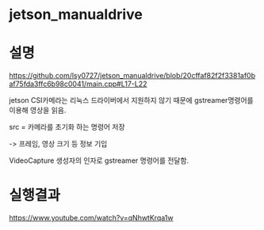 # jetson_manualdrive

# 설명

https://github.com/lsy0727/jetson_manualdrive/blob/20cffaf82f2f3381af0baf75fda3ffc6b98c0041/main.cpp#L17-L22

jetson CSI카메라는 리눅스 드라이버에서 지원하지 않기 때문에 gstreamer명령어를 이용해 영상을 읽음.

src = 카메라를 초기화 하는 명령어 저장

-> 프레임, 영상 크기 등 정보 기입

VideoCapture 생성자의 인자로 gstreamer 명령어를 전달함.



# 실행결과

https://www.youtube.com/watch?v=qNhwtKrqa1w
